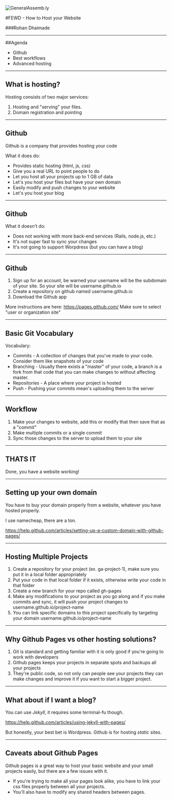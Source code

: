 ![GeneralAssemb.ly](/reveal/img/icons/FEWD_Logo.png)

#FEWD - How to Host your Website

###Rohan Dhaimade

---


##Agenda

* Github
* Best workflows
* Advanced hosting

---

## What is hosting?

Hosting consists of two major services:

1. Hosting and "serving" your files.
2. Domain registration and pointing

---

## Github

Github is a company that provides hosting your code

What it does do:

* Provides static hosting (html, js, css)
* Give you a real URL to point people to do
* Let you host all your projects up to 1 GB of data
* Let's you host your files but have your own domain
* Easily modify and push changes to your website
* Let's you host your blog

---

## Github

What it doesn't do:

* Does not working with more back-end services (Rails, node.js, etc.)
* It's not super fast to sync your changes
* It's not going to support Worpdress (but you can have a blog)

---

## Github

1. Sign up for an account, be warned your username will be the subdomain of your site. So your site will be username.github.io
2. Create a repository on github named username.github.io
3. Download the Github app

More instructions are here: https://pages.github.com/
Make sure to select "user or organization site"

---

## Basic Git Vocabulary

Vocabulary:

* Commits - A collection of changes that you've made to your code. Consider them like snapshots of your code
* Branching - Usually there exists a "master" of your code, a branch is a fork from that code that you can make changes to without affecting master.
* Repositories - A place where your project is hosted
* Push - Pushing your commits mean's uploading them to the server


---

## Workflow

1. Make your changes to website, add this or modify that then save that as a "commit"
2. Make multiple commits or a single commit
3. Sync those changes to the server to upload them to your site

---

## THATS IT

Done, you have a website working!

---

## Setting up your own domain

You have to buy your domain properly from a website, whatever you have hosted properly.

I use namecheap, there are a ton.

https://help.github.com/articles/setting-up-a-custom-domain-with-github-pages/

---

## Hosting Multiple Projects

1. Create a repository for your project (ex. ga-project-1), make sure you put it in a local folder appropriately
2. Put your code in that local folder if it exists, otherwise write your code in that folder
2. Create a new branch for your repo called gh-pages
3. Make any modifications to your project as you go along and if you make commits and sync, it will push your project changes to username.github.io/project-name
4. You can link specific domains to this project specifically by targeting your domain username.github.io/project-name


---

## Why Github Pages vs other hosting solutions?

1. Git is standard and getting familiar with it is only good if you're going to work with developers
2. Github pages keeps your projects in separate spots and backups all your projects
3. They're public code, so not only can people see your projects they can make changes and improve it if you want to start a bigger project.

---

## What about if I want a blog?

You can use *Jekyll*, it requires some terminal-fu though.

https://help.github.com/articles/using-jekyll-with-pages/

But honestly, your best bet is Wordpress. Github is for hosting *static* sites.

---

## Caveats about Github Pages

Github pages is a great way to host your basic website and your small projects easily, but there are a few issues with it.

* If you're trying to make all your pages look alike, you have to link your css files properly between all your projects.
* You'll also have to modify any shared headers between pages.
